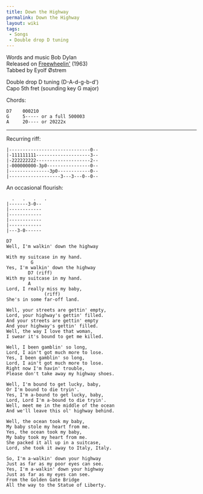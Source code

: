 ```yaml
---
title: Down the Highway
permalink: Down the Highway
layout: wiki
tags:
 - Songs
 - Double drop D tuning
---
```


Words and music Bob Dylan  
Released on [Freewheelin'](Freewheelin' "wikilink") (1963)  
Tabbed by Eyolf Østrem

Double drop D tuning (D-A-d-g-b-d')  
Capo 5th fret (sounding key G major)

Chords:

    D7    000210
    G     5----- or a full 500003
    A     20---- or 20222x

* * * * *

Recurring riff:

    |------------------------------0--
    |-111111111--------------------3--
    |-222222222--------------------2--
    |-000000000-3p0----------------0--
    |---------------3p0------------0--
    |-------------------3---3---0--0--

An occasional flourish:

      .   .   .   .
    |-------3-0--
    |------------
    |------------
    |------------
    |------------
    |---3-0------

    D7
    Well, I'm walkin' down the highway

    With my suitcase in my hand.
             G
    Yes, I'm walkin' down the highway
            D7 (riff)
    With my suitcase in my hand.
            A
    Lord, I really miss my baby,
                  (riff)
    She's in some far-off land.

    Well, your streets are gettin' empty,
    Lord, your highway's gettin' filled.
    And your streets are gettin' empty
    And your highway's gettin' filled.
    Well, the way I love that woman,
    I swear it's bound to get me killed.

    Well, I been gamblin' so long,
    Lord, I ain't got much more to lose.
    Yes, I been gamblin' so long,
    Lord, I ain't got much more to lose.
    Right now I'm havin' trouble,
    Please don't take away my highway shoes.

    Well, I'm bound to get lucky, baby,
    Or I'm bound to die tryin'.
    Yes, I'm a-bound to get lucky, baby,
    Lord, Lord I'm a-bound to die tryin'.
    Well, meet me in the middle of the ocean
    And we'll leave this ol' highway behind.

    Well, the ocean took my baby,
    My baby stole my heart from me.
    Yes, the ocean took my baby,
    My baby took my heart from me.
    She packed it all up in a suitcase,
    Lord, she took it away to Italy, Italy.

    So, I'm a-walkin' down your highway
    Just as far as my poor eyes can see.
    Yes, I'm a-walkin' down your highway
    Just as far as my eyes can see.
    From the Golden Gate Bridge
    All the way to the Statue of Liberty.
